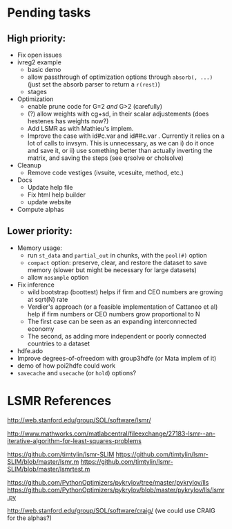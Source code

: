 # Pending tasks

## High priority:

- Fix open issues
- ivreg2 example
	- basic demo
	- allow passthrough of optimization options through `absorb(, ...)` (just set the absorb parser to return a `r(rest)`)
	- stages
- Optimization
	- enable prune code for G=2 *and* G>2 (carefully)
	- (?) allow weights with cg+sd, in their scalar adjustements (does hestenes has weights now?)
	- Add LSMR as with Mathieu's implem.
	- Improve the case with id#c.var  and id##c.var . Currently it relies on a lot of calls to invsym. This is unnecessary, as we can i) do it once and save it, or ii) use something better than actually inverting the matrix, and saving the steps (see qrsolve or cholsolve)
- Cleanup
	- Remove code vestiges (ivsuite, vcesuite, method, etc.)
- Docs
	- Update help file
	- Fix html help builder
	- update website
- Compute alphas

## Lower priority:

- Memory usage:
	- run `st_data` and `partial_out` in chunks, with the `pool(#)` option
	- `compact` option: preserve, clear, and restore the dataset to save memory (slower but might be necessary for large datasets)
	- allow `nosample` option
- Fix inference
	- wild bootstrap (boottest) helps if firm and CEO numbers are growing at sqrt(N) rate
	- Verdier's approach (or a feasible implementation of Cattaneo et al) help if firm numbers or CEO numbers grow proportional to N
	- The first case can be seen as an expanding interconnected economy
	- The second, as adding more independent or poorly connected countries to a dataset
- hdfe.ado
- Improve degrees-of-ofreedom with group3hdfe (or Mata implem of it)
- demo of how poi2hdfe could work
- `savecache` and `usecache` (or `hold`) options?




# LSMR References

http://web.stanford.edu/group/SOL/software/lsmr/

http://www.mathworks.com/matlabcentral/fileexchange/27183-lsmr--an-iterative-algorithm-for-least-squares-problems

https://github.com/timtylin/lsmr-SLIM
https://github.com/timtylin/lsmr-SLIM/blob/master/lsmr.m
https://github.com/timtylin/lsmr-SLIM/blob/master/lsmrtest.m

https://github.com/PythonOptimizers/pykrylov/tree/master/pykrylov/lls
https://github.com/PythonOptimizers/pykrylov/blob/master/pykrylov/lls/lsmr.py

http://web.stanford.edu/group/SOL/software/craig/ (we could use CRAIG for the alphas?)
